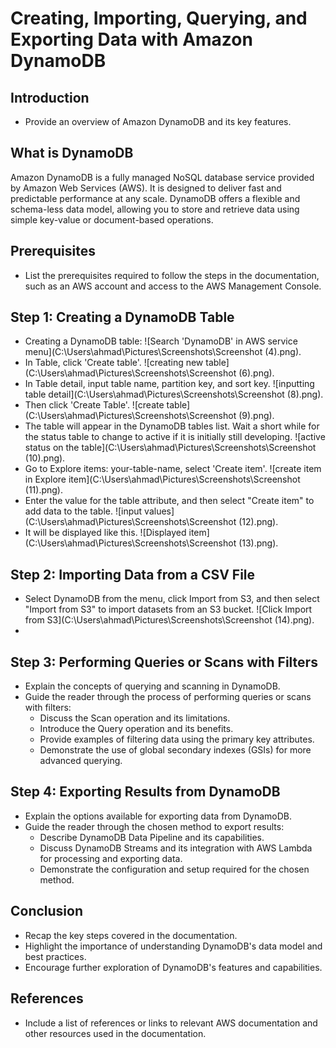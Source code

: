 # Creating, Importing, Querying, and Exporting Data with Amazon DynamoDB

## Introduction
- Provide an overview of Amazon DynamoDB and its key features.

## What is DynamoDB
Amazon DynamoDB is a fully managed NoSQL database service provided by Amazon Web Services (AWS). It is designed to deliver fast and predictable performance at any scale. DynamoDB offers a flexible and schema-less data model, allowing you to store and retrieve data using simple key-value or document-based operations.

## Prerequisites
- List the prerequisites required to follow the steps in the documentation, such as an AWS account and access to the AWS Management Console.

## Step 1: Creating a DynamoDB Table
- Creating a DynamoDB table:
![Search 'DynamoDB' in AWS service menu](C:\Users\ahmad\Pictures\Screenshots\Screenshot (4).png).
- In Table, click 'Create table'.
![creating new table](C:\Users\ahmad\Pictures\Screenshots\Screenshot (6).png).
- In Table detail, input table name, partition key, and sort key.
![inputting table detail](C:\Users\ahmad\Pictures\Screenshots\Screenshot (8).png).
- Then click 'Create Table'.
![create table](C:\Users\ahmad\Pictures\Screenshots\Screenshot (9).png).
- The table will appear in the DynamoDB tables list. Wait a short while for the status table to change to active if it is initially still developing.
![active status on the table](C:\Users\ahmad\Pictures\Screenshots\Screenshot (10).png).
- Go to Explore items: your-table-name, select 'Create item'.
![create item in Explore item](C:\Users\ahmad\Pictures\Screenshots\Screenshot (11).png).
- Enter the value for the table attribute, and then select "Create item" to add data to the table.
![input values](C:\Users\ahmad\Pictures\Screenshots\Screenshot (12).png).
- It will be displayed like this.
![Displayed item](C:\Users\ahmad\Pictures\Screenshots\Screenshot (13).png).

## Step 2: Importing Data from a CSV File
- Select DynamoDB from the menu, click Import from S3, and then select "Import from S3" to import datasets from an S3 bucket.
![Click Import from S3](C:\Users\ahmad\Pictures\Screenshots\Screenshot (14).png).
- 

## Step 3: Performing Queries or Scans with Filters
- Explain the concepts of querying and scanning in DynamoDB.
- Guide the reader through the process of performing queries or scans with filters:
  - Discuss the Scan operation and its limitations.
  - Introduce the Query operation and its benefits.
  - Provide examples of filtering data using the primary key attributes.
  - Demonstrate the use of global secondary indexes (GSIs) for more advanced querying.

## Step 4: Exporting Results from DynamoDB
- Explain the options available for exporting data from DynamoDB.
- Guide the reader through the chosen method to export results:
  - Describe DynamoDB Data Pipeline and its capabilities.
  - Discuss DynamoDB Streams and its integration with AWS Lambda for processing and exporting data.
  - Demonstrate the configuration and setup required for the chosen method.

## Conclusion
- Recap the key steps covered in the documentation.
- Highlight the importance of understanding DynamoDB's data model and best practices.
- Encourage further exploration of DynamoDB's features and capabilities.

## References
- Include a list of references or links to relevant AWS documentation and other resources used in the documentation.
